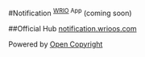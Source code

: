 #Notification <sup>[WRIO](https://wrioos.com) App</sup>
(coming soon)

##Official Hub
[notification.wrioos.com](https://notification.wrioos.com)

Powered by [Open Copyright](https://opencopyright.wrioos.com)

